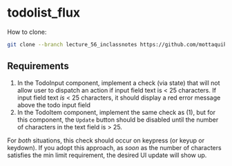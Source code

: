 # todolist_flux

How to clone:

```bash
git clone --branch lecture_56_inclassnotes https://github.com/mottaquikarim/todolist_flux
```

## Requirements

1. In the TodoInput component, implement a check (via state) that will not allow user to dispatch an action if input field text is < 25 characters. If input field text *is* < 25 characters, it should display a red error message above the todo input field
2. In the TodoItem component, implement the same check as (1), but for this component, the `Update` button should be disabled until the number of characters in the text field is > 25.

For *both* situations, this check should occur on keypress (or keyup or keydown). If you adopt this approach, as *soon* as the number of characters satisfies the min limit requirement, the desired UI update will show up.
